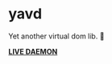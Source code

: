 yavd
============

Yet another virtual dom lib. 🌊

**[LIVE DAEMON](http://lab.collipa.com/yavd/example)**
